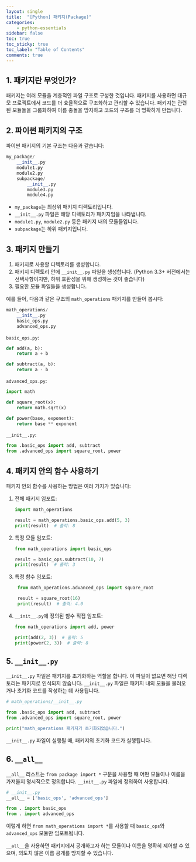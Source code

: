 ```yaml
---
layout: single
title:  "[Python] 패키지(Package)"
categories: 
    - python-essentials
sidebar: false
toc: true
toc_sticky: true
toc_label: "Table of Contents"
comments: true
---
```



## 1. 패키지란 무엇인가?
패키지는 여러 모듈을 계층적인 파일 구조로 구성한 것입니다. 패키지를 사용하면 대규모 프로젝트에서 코드를 더 효율적으로 구조화하고 관리할 수 있습니다. 패키지는 관련된 모듈들을 그룹화하여 이름 충돌을 방지하고 코드의 구조를 더 명확하게 만듭니다.


## 2. 파이썬 패키지의 구조
파이썬 패키지의 기본 구조는 다음과 같습니다:
```python
my_package/
    __init__.py
    module1.py
    module2.py
    subpackage/
        __init__.py
        module3.py
        module4.py
```
- `my_package`는 최상위 패키지 디렉토리입니다.
- `__init__.py` 파일은 해당 디렉토리가 패키지임을 나타냅니다.
- `module1.py`, `module2.py` 등은 패키지 내의 모듈들입니다.
- `subpackage`는 하위 패키지입니다.


## 3. 패키지 만들기
1. 패키지로 사용할 디렉토리를 생성합니다.
2. 패키지 디렉토리 안에 `__init__.py` 파일을 생성합니다. (Python 3.3+ 버전에서는 선택사항이지만, 하위 호환성을 위해 생성하는 것이 좋습니다)
3. 필요한 모듈 파일들을 생성합니다.

예를 들어, 다음과 같은 구조의 `math_operations` 패키지를 만들어 봅시다:

```python
math_operations/
    __init__.py
    basic_ops.py
    advanced_ops.py
```

`basic_ops.py`:
```python
def add(a, b):
    return a + b

def subtract(a, b):
    return a - b
```

`advanced_ops.py`:
```python
import math

def square_root(x):
    return math.sqrt(x)

def power(base, exponent):
    return base ** exponent
```

`__init__.py`:
```python
from .basic_ops import add, subtract
from .advanced_ops import square_root, power
```


## 4. 패키지 안의 함수 사용하기
패키지 안의 함수를 사용하는 방법은 여러 가지가 있습니다:

1. 전체 패키지 임포트:
    ```python
    import math_operations

    result = math_operations.basic_ops.add(5, 3)
    print(result)  # 출력: 8
    ```
2. 특정 모듈 임포트:
    ```python
    from math_operations import basic_ops

    result = basic_ops.subtract(10, 7)
    print(result)  # 출력: 3
    ```
3. 특정 함수 임포트:
   ```python
    from math_operations.advanced_ops import square_root

    result = square_root(16)
    print(result)  # 출력: 4.0
   ```
4. `__init__.py`에 정의된 함수 직접 임포트:
    ```python
    from math_operations import add, power

    print(add(2, 3))  # 출력: 5
    print(power(2, 3))  # 출력: 8
    ```


## 5. `__init__.py`
`__init__.py` 파일은 패키지를 초기화하는 역할을 합니다. 이 파일이 없으면 해당 디렉토리는 패키지로 인식되지 않습니다. `__init__.py` 파일은 패키지 내의 모듈을 불러오거나 초기화 코드를 작성하는 데 사용됩니다.

```python
# math_operations/__init__.py

from .basic_ops import add, subtract
from .advanced_ops import square_root, power

print("math_operations 패키지가 초기화되었습니다.")
```
`__init__.py` 파일이 실행될 때, 패키지의 초기화 코드가 실행됩니다.


## 6. `__all__`
`__all__` 리스트는 `from package import *` 구문을 사용할 때 어떤 모듈이나 이름을 가져올지 명시적으로 정의합니다. `__init__.py` 파일에 정의하여 사용합니다.

```python
# __init__.py
__all__ = ['basic_ops', 'advanced_ops']

from . import basic_ops
from . import advanced_ops
```

이렇게 하면 `from math_operations import *`를 사용할 때 `basic_ops`와 `advanced_ops` 모듈만 임포트됩니다.<br>

`__all__`을 사용하면 패키지에서 공개하고자 하는 모듈이나 이름을 명확히 제어할 수 있으며, 의도치 않은 이름 공개를 방지할 수 있습니다.